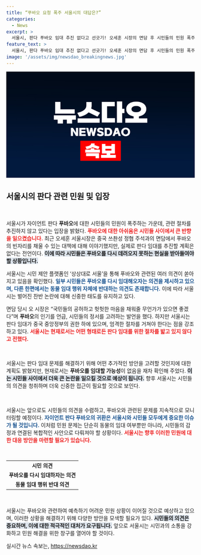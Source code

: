 ```yaml
---
title: “푸바오 요청 폭주 서울시의 대답은?”
categories:
  - News
excerpt: >
  서울시, 판다 푸바오 임대 추진 없다고 선긋기! 오세훈 시장의 면담 후 시민들의 민원 폭주 속에도 계획이 없다는 공식 입장. 과연 푸바오의 귀환 기대는 사라지게 될까?
feature_text: >
  서울시, 판다 푸바오 임대 추진 없다고 선긋기! 오세훈 시장의 면담 후 시민들의 민원 폭주 속에도 계획이 없다는 공식 입장. 과연 푸바오의 귀환 기대는 사라지게 될까?
image: '/assets/img/newsdao_breakingnews.jpg'
---
```


<p><img src="/assets/img/newsdao_breakingnews.jpg" alt="ranknews 속보" /></p>

<h2 data-ke-size="size26">서울시의 판다 관련 민원 및 입장</h2>

<p data-ke-size="size16">&nbsp;</p>

<p>서울시가 자이언트 판다 <b>푸바오</b>에 대한 시민들의 민원이 폭주하는 가운데, 관련 절차를 추진하지 않고 있다는 입장을 밝혔다. <b><span style="color: #ee2323;">푸바오에 대한 아쉬움은 시민들 사이에서 큰 반향을 일으켰습니다.</span></b> 최근 오세훈 서울시장은 중국 쓰촨성 정협 주석과의 면담에서 푸바오의 빈자리를 채울 수 있는 대책에 대해 이야기했지만, 실제로 판다 임대를 추진할 계획은 없다는 전언이다. <b><span style="background-color: #21538527;">이에 따라 시민들은 푸바오를 다시 데려오지 못하는 현실을 받아들여야 할 상황입니다.</span></b></p>

<p>서울시는 시민 제안 플랫폼인 ‘상상대로 서울’을 통해 푸바오와 관련된 여러 의견이 쏟아지고 있음을 확인했다. <b><span style="color: #1a5490;">일부 시민들은 푸바오를 다시 임대해오자는 의견을 제시하고 있으며, 다른 한편에서는 동물 임대 행위 자체에 반대하는 의견도 존재합니다.</span></b> 이에 따라 서울시는 벌어진 찬반 논란에 대해 신중한 태도를 유지하고 있다. </p>

<p>면담 당시 오 시장은 “국민들의 공허하고 헛헛한 마음을 채워줄 무언가가 있으면 좋겠다”며 <b>푸바오</b>의 인기를 언급, 시민들의 정서를 고려하는 발언을 했다. 하지만 서울시는 판다 임대가 중국 중앙정부의 권한 하에 있으며, 엄격한 절차를 거쳐야 한다는 점을 강조하고 있다. <b><span style="color: #ee2323;">서울시는 현재로서는 어떤 형태로든 판다 임대를 위한 절차를 밟고 있지 않다고 전했다.</span></b></p>

<p data-ke-size="size16">&nbsp;</p>

<p>서울시는 판다 임대 문제를 해결하기 위해 어떤 추가적인 방안을 고려할 것인지에 대한 계획도 밝혔지만, 현재로서는 <b>푸바오를 임대할 가능성</b>이 없음을 재차 확인해 주었다. <b><span style="background-color: #21538527;">이는 시민들 사이에서 더욱 큰 논란을 일으킬 것으로 예상이 됩니다.</span></b> 향후 서울시는 시민들의 의견을 청취하며 더욱 신중한 접근이 필요할 것으로 보인다. </p>

<p data-ke-size="size16">&nbsp;</p>

<p>서울시는 앞으로도 시민들의 의견을 수렴하고, 푸바오와 관련된 문제를 지속적으로 모니터링할 예정이다. <b><span style="color: #1a5490;">자이언트 판다 푸바오의 귀환은 서울시와 시민들 모두에게 중요한 이슈가 될 것입니다.</span></b> 이처럼 민원 문제는 단순히 동물의 임대 여부뿐만 아니라, 시민들의 감정과 연결된 복합적인 사안으로 다뤄져야 할 상황이다. <b><span style="color: #ee2323;">서울시는 향후 이러한 민원에 대한 대응 방안을 마련할 필요가 있습니다.</span></b></p>

<p data-ke-size="size16">&nbsp;</p>

<table>
    <tr>
        <td style="text-align: center; height: 17px;"><b>시민 의견</b></td>
    </tr>
    <tr>
        <td style="text-align: center; height: 17px;"><b>푸바오를 다시 임대하자는 의견</b></td>
    </tr>
    <tr>
        <td style="text-align: center; height: 17px;"><b>동물 임대 행위 반대 의견</b></td>
    </tr>
</table>

<p data-ke-size="size16">&nbsp;</p>

<p>서울시는 푸바오와 관련하여 예측하기 어려운 민원 상황이 이어질 것으로 예상하고 있으며, 이러한 상황을 해결하기 위해 다양한 방안을 모색할 필요가 있다. <b><span style="background-color: #21538527;">시민들의 의견은 중요하며, 이에 대한 적극적인 대처가 요구됩니다.</span></b> 앞으로 서울시는 시민과의 소통을 강화하고 민원 해결을 위한 창구를 열어야 할 것이다.</p>
실시간 뉴스 속보는, <a href="https://newsdao.kr" rel="dofollow">https://newsdao.kr</a>


